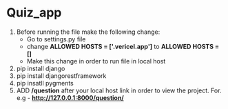 # Quiz_app
1. Before running the file make the following change:
   - Go to settings.py file
   - change **ALLOWED HOSTS = ['.vericel.app']** to **ALLOWED HOSTS = []**
   - Make this change in order to run file in local host
2. pip install django
3. pip install djangorestframework
4. pip insatll pygments
5. ADD **/question** after your local host link in order to view the project. For. e.g - **http://127.0.0.1:8000/question/**
